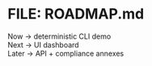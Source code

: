 # FILE: ROADMAP.md
Now → deterministic CLI demo  
Next → UI dashboard  
Later → API + compliance annexes
